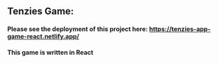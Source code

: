 ## Tenzies Game:
#### Please see the deployment of this project here: https://tenzies-app-game-react.netlify.app/
#### This game is written in React
